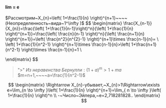 #### lim = e
$Рассмотрим~X_{n}=\left( 1+\frac{1}{n} \right)^{n+1}~~~~(Неопределенность~вида~1^\infty )$
$$
\begin{matrix}
\frac{X_{n-1}}{X_{n}}=\frac{\left( 1+\frac{1}{n-1}\right)^n}{\left( 1+\frac{1}{n} \right)^{n+1}}=\frac{\left( \frac{n}{n-1} \right)^n}{\left( \frac{n+1}{n} \right)^{n+1}}=\left( \frac{n^2}{n^{2}-1} \right)^{n+1}\times \frac{n-1}{n}= \\
\left( 1+\frac{1}{n^2-1} \right)^{n+1}\times \frac{n-1}{n}>\left( 1+\frac{n+1}{n^2-1} \right)\times \frac{n-1}{n}=1 \\

\end{matrix}
$$
>$\text{">"}~Из~неравенства~Бернулли:(1+a)^m>1+ma$
>$m=n+1,~~~~a=\frac{1}{n^2-1}$

$$
\begin{matrix}
\Rightarrow X_{n}-убывает,~X_{n}>1\Rightarrow\exists e=\lim_{n \to \infty }\left( 1+\frac{1}{n} \right)^{n+1}=\lim_{ n \to \infty }\left( 1+\frac{1}{n} \right)^n \\
-~Число~Эйлера,~e=2,718281828..
\end{matrix}
$$